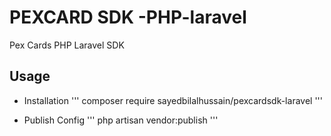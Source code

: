 # PEXCARD SDK -PHP-laravel
Pex Cards PHP Laravel SDK
## Usage

- Installation
'''
composer require sayedbilalhussain/pexcardsdk-laravel
'''

- Publish Config
'''
php artisan vendor:publish
'''
